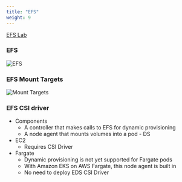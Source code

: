 ```yaml
---
title: "EFS"
weight: 9
---
```


[EFS Lab](https://www.eksworkshop.com/beginner/190_efs/)

### EFS

![EFS](https://docs.aws.amazon.com/efs/latest/ug/images/efs-ec2-how-it-works-Regional.png)

### EFS Mount Targets

![Mount Targets](/images/efs-mount-target.png)

### EFS CSI driver

* Components
  * A controller that makes calls to EFS for dynamic provisioning
  * A node agent that mounts volumes into a pod - DS
* EC2
  * Requires CSI Driver
* Fargate
  * Dynamic provisioning is not yet supported for Fargate pods
  * With Amazon EKS on AWS Fargate, this node agent is built in
  * No need to deploy EDS CSI Driver
